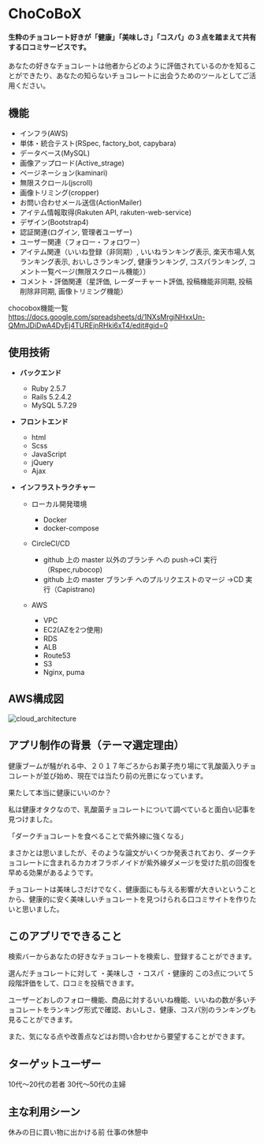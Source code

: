 # ChoCoBoX

#### 生粋のチョコレート好きが「健康」「美味しさ」「コスパ」の３点を踏まえて共有する口コミサービスです。

あなたの好きなチョコレートは他者からどのように評価されているのかを知ることができたり、あなたの知らないチョコレートに出会うためのツールとしてご活用ください。

## 機能

- インフラ(AWS)
- 単体・統合テスト(RSpec, factory_bot, capybara)
- データベース(MySQL)
- 画像アップロード(Active_strage)
- ページネーション(kaminari)
- 無限スクロール(jscroll)
- 画像トリミング(cropper)
- お問い合わせメール送信(ActionMailer)
- アイテム情報取得(Rakuten API, rakuten-web-service)
- デザイン(Bootstrap4)
- 認証関連(ログイン, 管理者ユーザー)
- ユーザー関連（フォロー・フォロワー）
- アイテム関連（いいね登録（非同期）, いいねランキング表示, 楽天市場人気ランキング表示, おいしさランキング, 健康ランキング, コスパランキング, コメント一覧ページ(無限スクロール機能））
- コメント・評価関連（星評価, レーダーチャート評価, 投稿機能非同期, 投稿削除非同期, 画像トリミング機能）


chocobox機能一覧
https://docs.google.com/spreadsheets/d/1NXsMrgiNHxxUn-QMmJDiDwA4DyEj4TUREjnRHki6xT4/edit#gid=0


## 使用技術

- **バックエンド**

  - Ruby 2.5.7
  - Rails 5.2.4.2
  - MySQL 5.7.29

- **フロントエンド**

  - html
  - Scss
  - JavaScript
  - jQuery
  - Ajax

- **インフラストラクチャー**

  - ローカル開発環境

    - Docker
    - docker-compose

  - CircleCI/CD

    - github 上の master 以外のブランチ への push→CI 実行（Rspec,rubocop)
    - github 上の master ブランチ へのプルリクエストのマージ →CD 実行（Capistrano)

  - AWS
    - VPC
    - EC2(AZを2つ使用)
    - RDS
    - ALB
    - Route53
    - S3
    - Nginx, puma

## AWS構成図
![cloud_architecture](https://raw.github.com/wiki/teamchocol/chocobox/images/AWS.jpg)

## アプリ制作の背景（テーマ選定理由）
健康ブームが騒がれる中、２０１７年ごろからお菓子売り場にて乳酸菌入りチョコレートが並び始め、現在では当たり前の光景になっています。

果たして本当に健康にいいのか？

私は健康オタクなので、乳酸菌チョコレートについて調べていると面白い記事を見つけました。

「ダークチョコレートを食べることで紫外線に強くなる」

まさかとは思いましたが、そのような論文がいくつか発表されており、ダークチョコレートに含まれるカカオフラボノイドが紫外線ダメージを受けた肌の回復を早める効果があるようです。

チョコレートは美味しさだけでなく、健康面にも与える影響が大きいということから、健康的に安く美味しいチョコレートを見つけられる口コミサイトを作りたいと思いました。

## このアプリでできること
検索バーからあなたの好きなチョコレートを検索し、登録することができます。

選んだチョコレートに対して
・美味しさ
・コスパ
・健康的
この3点について５段階評価をして、口コミを投稿できます。

ユーザーどおしのフォロー機能、商品に対するいいね機能、いいねの数が多いチョコレートをランキング形式で確認、おいしさ、健康、コスパ別のランキングも見ることができます。

また、気になる点や改善点などはお問い合わせから要望することができます。

## ターゲットユーザー
10代〜20代の若者
30代〜50代の主婦

## 主な利用シーン
休みの日に買い物に出かける前
仕事の休憩中
